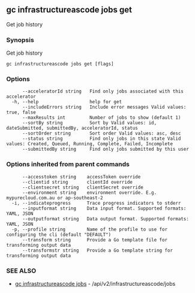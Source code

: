 ## gc infrastructureascode jobs get

Get job history

### Synopsis

Get job history

```
gc infrastructureascode jobs get [flags]
```

### Options

```
      --acceleratorId string   Find only jobs associated with this accelerator
  -h, --help                   help for get
      --includeErrors string   Include error messages Valid values: true, false
      --maxResults int         Number of jobs to show (default 1)
      --sortBy string          Sort by Valid values: id, dateSubmitted, submittedBy, acceleratorId, status
      --sortOrder string       Sort order Valid values: asc, desc
      --status string          Find only jobs in this state Valid values: Created, Queued, Running, Complete, Failed, Incomplete
      --submittedBy string     Find only jobs submitted by this user
```

### Options inherited from parent commands

```
      --accesstoken string    accessToken override
      --clientid string       clientId override
      --clientsecret string   clientSecret override
      --environment string    environment override. E.g. mypurecloud.com.au or ap-southeast-2
  -i, --indicateprogress      Trace progress indicators to stderr
      --inputformat string    Data input format. Supported formats: YAML, JSON
      --outputformat string   Data output format. Supported formats: YAML, JSON
  -p, --profile string        Name of the profile to use for configuring the cli (default "DEFAULT")
      --transform string      Provide a Go template file for transforming output data
      --transformstr string   Provide a Go template string for transforming output data
```

### SEE ALSO

* [gc infrastructureascode jobs](gc_infrastructureascode_jobs.html)	 - /api/v2/infrastructureascode/jobs


